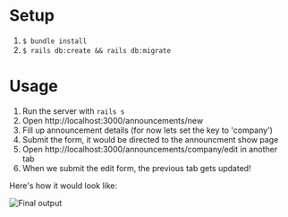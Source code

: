 # Setup

1. `$ bundle install`
2. `$ rails db:create && rails db:migrate`


# Usage

1. Run the server with `rails s`
2. Open http://localhost:3000/announcements/new
3. Fill up announcement details (for now lets set the key to 'company')
4. Submit the form, it would be directed to the announcment show page
5. Open http://localhost:3000/announcements/company/edit in another tab
6. When we submit the edit form, the previous tab gets updated!

Here's how it would look like:

![Final output](https://drive.google.com/uc?export=view&id=0BzzUFuhnnJrWTlJUUHVSbU9RTzQ)


